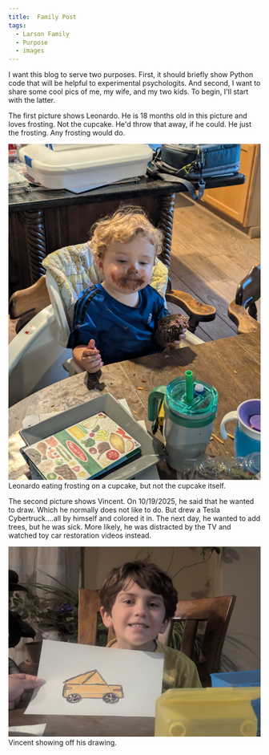 ```yaml
---
title:  Family Post
tags:
  - Larson Family
  - Purpose
  - images
---
```


I want this blog to serve two purposes.  First, it should briefly show Python code that will be helpful to experimental psychologits.  And second, I want to share some cool pics of me, my wife, and my two kids.  To begin, I'll start with the latter.   

<!--more-->

The first picture shows Leonardo.  He is 18 months old in this picture and loves frosting.  Not the cupcake.  He'd throw that away, if he could.  He just the frosting.  Any frosting would do. 

<div class="card mb-3">
    <img class="card-img-top" src="/theme/img/Leo-with-frosting.jpg"/>
    <div class="card-body bg-light">
        <div class="card-text">
            Leonardo eating frosting on a cupcake, but not the cupcake itself.
        </div>
    </div>
</div>

The second picture shows Vincent.  On 10/19/2025, he said that he wanted to draw.  Which he normally does not like to do.  But drew a Tesla Cybertruck....all by himself and colored it in.  The next day, he wanted to add trees, but he was sick.  More likely, he was distracted by the TV and watched toy car restoration videos instead. 

<div class="card mb-3">
    <img class="card-img-top" src="/theme/img/Vincents-drawing.jpg"/>
    <div class="card-body bg-light">
        <div class="card-text">
            Vincent showing off his drawing.
        </div>
    </div>
</div>



